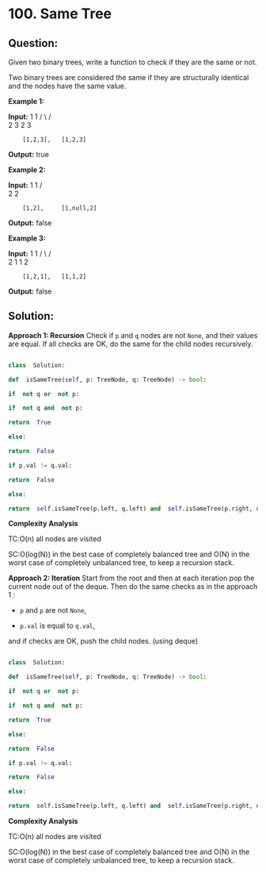 # 100. Same Tree

  

## Question:


Given two binary trees, write a function to check if they are the same or not.

Two binary trees are considered the same if they are structurally identical and the nodes have the same value.

**Example 1:**

**Input:**     1         1
          / \       / \
         2   3     2   3

        [1,2,3],   [1,2,3]

**Output:** true

**Example 2:**

**Input:**     1         1
          /           \
         2             2

        [1,2],     [1,null,2]

**Output:** false

**Example 3:**

**Input:**     1         1
          / \       / \
         2   1     1   2

        [1,2,1],   [1,1,2]

**Output:** false

  
  

## Solution:

  

**Approach 1: Recursion**
Check if `p` and `q` nodes are not `None`, and their values are equal. If all checks are OK, do the same for the child nodes recursively.
  

```python

class  Solution:

def  isSameTree(self, p: TreeNode, q: TreeNode) -> bool:

if  not q or  not p:

if  not q and  not p:

return  True

else:

return  False

if p.val != q.val:

return  False

else:

return  self.isSameTree(p.left, q.left) and  self.isSameTree(p.right, q.right)

```

**Complexity Analysis**

  

TC:O(n) all nodes are visited

  

SC:O(log(N)) in the best case of completely balanced tree and O(N) in the worst case of completely unbalanced tree, to keep a recursion stack.

**Approach 2:  Iteration**
Start from the root and then at each iteration pop the current node out of the deque. Then do the same checks as in the approach 1 :

-   `p`  and  `p`  are not  `None`,
    
-   `p.val`  is equal to  `q.val`,
    

and if checks are OK, push the child nodes. (using deque)
  

```python

class  Solution:

def  isSameTree(self, p: TreeNode, q: TreeNode) -> bool:

if  not q or  not p:

if  not q and  not p:

return  True

else:

return  False

if p.val != q.val:

return  False

else:

return  self.isSameTree(p.left, q.left) and  self.isSameTree(p.right, q.right)

```

**Complexity Analysis**

  

TC:O(n) all nodes are visited

  

SC:O(log(N)) in the best case of completely balanced tree and O(N) in the worst case of completely unbalanced tree, to keep a recursion stack.